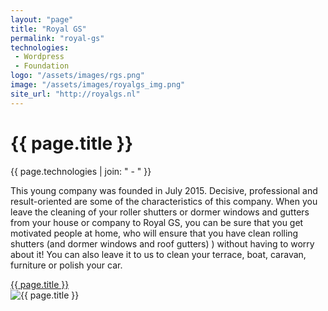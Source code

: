 ```yaml
---
layout: "page"
title: "Royal GS"
permalink: "royal-gs"
technologies:
 - Wordpress
 - Foundation
logo: "/assets/images/rgs.png"
image: "/assets/images/royalgs_img.png"
site_url: "http://royalgs.nl"
---
```


<div class="row">
	<div class="col-md-4">	
		<h1 class="project_title">{{ page.title }}</h1>
		<span class="tech">{{ page.technologies | join: " - " }}</span>
		<p class="info">This young company was founded in July 2015.
			Decisive, professional and result-oriented are some of the characteristics of this company.
			When you leave the cleaning of your roller shutters or dormer windows and gutters from your house or company to Royal GS, you can be sure that you get motivated people at home, who will ensure that you have clean rolling shutters (and dormer windows and roof gutters) ) without having to worry about it!
			You can also leave it to us to clean your terrace, boat, caravan, furniture or polish your car.
		</p>
		<a class="site_url" href="{{ page.site_url }}" target="_blank">{{ page.title }}</a>
	</div>
	<div class="col-md-8">
		<img class="img-fluid" src="{{ page.image | relative_url }}" alt="{{ page.title }}">
	</div>
</div>
